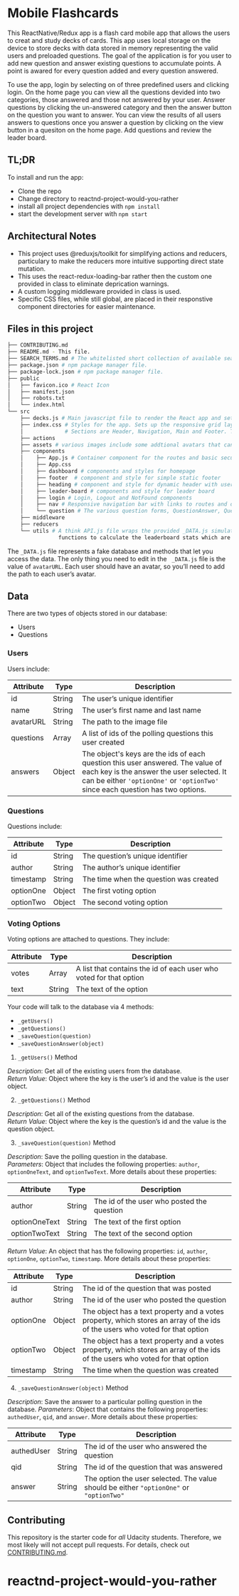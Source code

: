 # Mobile Flashcards

This ReactNative/Redux app is a flash card mobile app that allows the users to creat and study decks of cards. 
This app uses local storage on the device to store decks with data stored in memory representing the valid users and preloaded questions.
The goal of the application is for you user to add new question and answer existing questions to accumulate points.
A point is awared for every question added and every question answered.

To use the app, login by selecting on of three predefined users and clicking login. On the home page you can view 
all the questions devided into two categories, those answered and those not answered by your user.
Answer questions by clicking the un-answered category and then the answer button on the question you want to answer.
You can view the results of all users answers to questions once you answer a question by clicking on the view button
in a quesiton on the home page. Add questions and review the leader board.  


## TL;DR

To install and run the app:
* Clone the repo
* Change directory to reactnd-project-would-you-rather
* install all project dependencies with `npm install` 
* start the development server with `npm start`

## Architectural Notes
* This project uses @reduxjs/toolkit for simplifying actions and reducers, particulary to make the reducers 
more intuitive supporting direct state mutation. 
* This uses the react-redux-loading-bar rather then the custom one provided in class to eliminate deprication warnings.
* A custom logging middleware provided in class is used.
* Specific CSS files, while still global, are placed in their responstive component directories for easier maintenance. 

## Files in this project
```bash
├── CONTRIBUTING.md
├── README.md - This file.
├── SEARCH_TERMS.md # The whitelisted short collection of available search terms for you to use with the Udacity api.
├── package.json # npm package manager file.
├── package-lock.json # npm package manager file.
├── public
│   ├── favicon.ico # React Icon
│   ├── manifest.json
│   ├── robots.txt
│   └── index.html 
└── src
    ├── decks.js # Main javascript file to render the React app and setup the Redux store
    ├── index.css # Styles for the app. Sets up the responsive grid layout of the app layout sections.
    │             # Sections are Header, Navigation, Main and Footer. The routes are rendered in the main section.
    ├── actions  
    ├── assets # various images include some addtional avatars that can be copied to pubic to vary the three users.
    ├── components
    │    ├── App.js # Container component for the routes and basic security
    │    ├── App.css 
    │    ├── dashboard # components and styles for homepage
    │    ├── footer  # component and style for simple static footer
    │    ├── heading # component and style for dynamic header with user info
    │    ├── leader-board # components and style for leader board 
    │    ├── login # Login, Logout and NotFound components
    │    ├── nav # Responsive navigation bar with links to routes and dynamicly changing login/logout menu link
    │    └── question # The various question forms, QuestionAnswer, QuestionView and QuestionAdd
    ├── middleware 
    ├── reducers
    └── utils # A think API.js file wraps the provided _DATA.js simulated API and helpers.js includes some 
                functions to calculate the leaderboard stats which are also used in the header for the current user.
```


The `_DATA.js` file represents a fake database and methods that let you access the data. The only thing you need to edit in the ` _DATA.js` file is the value of `avatarURL`. Each user should have an avatar, so you’ll need to add the path to each user’s avatar.


## Data

There are two types of objects stored in our database:

* Users
* Questions

### Users

Users include:

| Attribute    | Type             | Description           |
|-----------------|------------------|-------------------         |
| id                 | String           | The user’s unique identifier |
| name          | String           | The user’s first name  and last name     |
| avatarURL  | String           | The path to the image file |
| questions | Array | A list of ids of the polling questions this user created|
| answers      | Object         |  The object's keys are the ids of each question this user answered. The value of each key is the answer the user selected. It can be either `'optionOne'` or `'optionTwo'` since each question has two options.

### Questions

Questions include:

| Attribute | Type | Description |
|-----------------|------------------|-------------------|
| id                  | String | The question’s unique identifier |
| author        | String | The author’s unique identifier |
| timestamp | String | The time when the question was created|
| optionOne | Object | The first voting option|
| optionTwo | Object | The second voting option|

### Voting Options

Voting options are attached to questions. They include:

| Attribute | Type | Description |
|-----------------|------------------|-------------------|
| votes             | Array | A list that contains the id of each user who voted for that option|
| text                | String | The text of the option |

Your code will talk to the database via 4 methods:

* `_getUsers()`
* `_getQuestions()`
* `_saveQuestion(question)`
* `_saveQuestionAnswer(object)`

1) `_getUsers()` Method

*Description*: Get all of the existing users from the database.  
*Return Value*: Object where the key is the user’s id and the value is the user object.

2) `_getQuestions()` Method

*Description*: Get all of the existing questions from the database.  
*Return Value*: Object where the key is the question’s id and the value is the question object.

3) `_saveQuestion(question)` Method

*Description*: Save the polling question in the database.  
*Parameters*:  Object that includes the following properties: `author`, `optionOneText`, and `optionTwoText`. More details about these properties:

| Attribute | Type | Description |
|-----------------|------------------|-------------------|
| author | String | The id of the user who posted the question|
| optionOneText| String | The text of the first option |
| optionTwoText | String | The text of the second option |

*Return Value*:  An object that has the following properties: `id`, `author`, `optionOne`, `optionTwo`, `timestamp`. More details about these properties:

| Attribute | Type | Description |
|-----------------|------------------|-------------------|
| id | String | The id of the question that was posted|
| author | String | The id of the user who posted the question|
| optionOne | Object | The object has a text property and a votes property, which stores an array of the ids of the users who voted for that option|
| optionTwo | Object | The object has a text property and a votes property, which stores an array of the ids of the users who voted for that option|
|timestamp|String | The time when the question was created|

4) `_saveQuestionAnswer(object)` Method

*Description*: Save the answer to a particular polling question in the database.
*Parameters*: Object that contains the following properties: `authedUser`, `qid`, and `answer`. More details about these properties:

| Attribute | Type | Description |
|-----------------|------------------|-------------------|
| authedUser | String | The id of the user who answered the question|
| qid | String | The id of the question that was answered|
| answer | String | The option the user selected. The value should be either `"optionOne"` or `"optionTwo"`|

## Contributing

This repository is the starter code for *all* Udacity students. Therefore, we most likely will not accept pull requests. For details, check out [CONTRIBUTING.md](https://github.com/udacity/reactnd-project-would-you-rather-starter/blob/master/CONTRIBUTING.md).
# reactnd-project-would-you-rather
